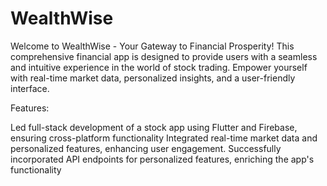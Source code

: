 # WealthWise

Welcome to WealthWise - Your Gateway to Financial Prosperity! This comprehensive financial app is designed to provide users with a seamless and intuitive experience in the world of stock trading. Empower yourself with real-time market data, personalized insights, and a user-friendly interface.


Features:

Led full-stack development of a stock app using Flutter and Firebase, ensuring cross-platform functionality
Integrated real-time market data and personalized features, enhancing user engagement.
Successfully incorporated API endpoints for personalized features, enriching the app's functionality
